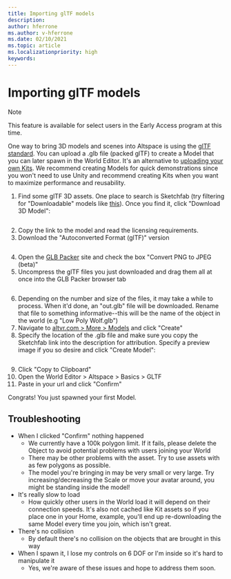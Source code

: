 ```yaml
---
title: Importing glTF models
description: 
author: hferrone
ms.author: v-hferrone
ms.date: 02/10/2021
ms.topic: article
ms.localizationpriority: high
keywords: 
---
```


# Importing glTF models

> [!NOTE]
> This feature is available for select users in the Early Access program at this time.

One way to bring 3D models and scenes into Altspace is using the [glTF standard](https://en.wikipedia.org/wiki/GlTF). You can upload a .glb file (packed glTF) to create a Model that you can later spawn in the World Editor. It's an alternative to [uploading your own Kits](uploading-custom-kits.md). We recommend creating Models for quick demonstrations since you won't need to use Unity and recommend creating Kits when you want to maximize performance and reusability. 

1. Find some glTF 3D assets. One place to search is Sketchfab (try filtering for "Downloadable" models like [this](https://sketchfab.com/search?features=downloadable&q=low+poly+wolf&sort_by=-pertinence&type=models)). Once you find it, click "Download 3D Model":

![]()

2. Copy the link to the model and read the licensing requirements. 
3. Download the "Autoconverted Format (glTF)" version

![]()

4. Open the [GLB Packer](https://glb-packer.glitch.me) site and check the box "Convert PNG to JPEG (beta)"
5. Uncompress the glTF files you just downloaded and drag them all at once into the GLB Packer browser tab

![]()

6. Depending on the number and size of the files, it may take a while to process. When it'd done, an "out.glb" file will be downloaded. Rename that file to something informative--this will be the name of the object in the world (e.g "Low Poly Wolf.glb")
7. Navigate to [altvr.com > More > Models](https://account.altvr.com/users/sign_in) and click "Create"
8. Specify the location of the .glb file and make sure you copy the Sketchfab link into the description for attribution. Specify a preview image if you so desire and click "Create Model":

![]()

9. Click "Copy to Clipboard"
10. Open the World Editor > Altspace > Basics > GLTF
11. Paste in your url and click "Confirm"

Congrats! You just spawned your first Model.

## Troubleshooting

* When I clicked "Confirm" nothing happened
    * We currently have a 100k polygon limit. If it fails, please delete the Object to avoid potential problems with users joining your World
    * There may be other problems with the asset. Try to use assets with as few polygons as possible.
    * The model you're bringing in may be very small or very large. Try increasing/decreasing the Scale or move your avatar around, you might be standing inside the model!
* It's really slow to load
    * How quickly other users in the World load it will depend on their connection speeds. It's also not cached like Kit assets so if you place one in your Home, example, you'll end up re-downloading the same Model every time you join, which isn't great.
* There's no collision
    * By default there's no collision on the objects that are brought in this way
* When I spawn it, I lose my controls on 6 DOF or I'm inside so it's hard to manipulate it
    * Yes, we're aware of these issues and hope to address them soon.  
